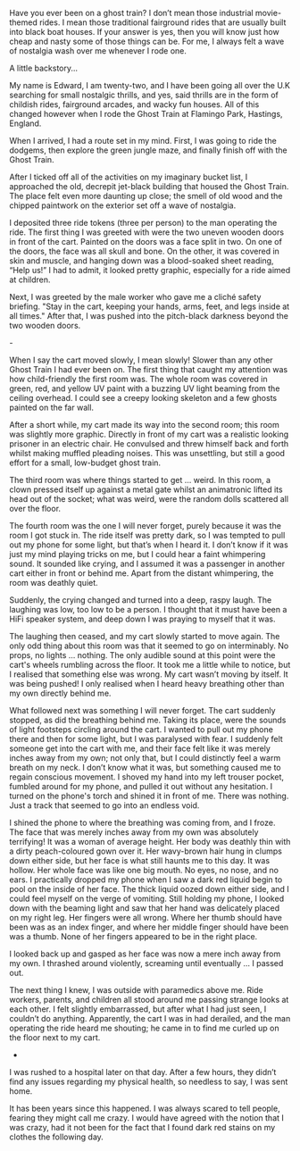 Have you ever been on a ghost train? I don’t mean those industrial movie-themed rides. I mean those traditional fairground rides that are usually built into black boat houses. If your answer is yes, then you will know just how cheap and nasty some of those things can be. For me, I always felt a wave of nostalgia wash over me whenever I rode one.

A little backstory...

My name is Edward, I am twenty-two, and I have been going all over the U.K searching for small nostalgic thrills, and yes, said thrills are in the form of childish rides, fairground arcades, and wacky fun houses. All of this changed however when I rode the Ghost Train at Flamingo Park, Hastings, England.

When I arrived, I had a route set in my mind. First, I was going to ride the dodgems, then explore the green jungle maze, and finally finish off with the Ghost Train.

After I ticked off all of the activities on my imaginary bucket list, I approached the old, decrepit jet-black building that housed the Ghost Train. The place felt even more daunting up close; the smell of old wood and the chipped paintwork on the exterior set off a wave of nostalgia.

I deposited three ride tokens (three per person) to the man operating the ride. The first thing I was greeted with were the two uneven wooden doors in front of the cart. Painted on the doors was a face split in two. On one of the doors, the face was all skull and bone. On the other, it was covered in skin and muscle, and hanging down was a blood-soaked sheet reading, “Help us!” I had to admit, it looked pretty graphic, especially for a ride aimed at children.

Next, I was greeted by the male worker who gave me a cliché safety briefing. "Stay in the cart, keeping your hands, arms, feet, and legs inside at all times." After that, I was pushed into the pitch-black darkness beyond the two wooden doors.

\-

When I say the cart moved slowly, I mean slowly! Slower than any other Ghost Train I had ever been on. The first thing that caught my attention was how child-friendly the first room was. The whole room was covered in green, red, and yellow UV paint with a buzzing UV light beaming from the ceiling overhead. I could see a creepy looking skeleton and a few ghosts painted on the far wall.

After a short while, my cart made its way into the second room; this room was slightly more graphic. Directly in front of my cart was a realistic looking prisoner in an electric chair. He convulsed and threw himself back and forth whilst making muffled pleading noises. This was unsettling, but still a good effort for a small, low-budget ghost train.

The third room was where things started to get … weird. In this room, a clown pressed itself up against a metal gate whilst an animatronic lifted its head out of the socket; what was weird, were the random dolls scattered all over the floor.

The fourth room was the one I will never forget, purely because it was the room I got stuck in. The ride itself was pretty dark, so I was tempted to pull out my phone for some light, but that’s when I heard it. I don’t know if it was just my mind playing tricks on me, but I could hear a faint whimpering sound. It sounded like crying, and I assumed it was a passenger in another cart either in front or behind me. Apart from the distant whimpering, the room was deathly quiet.

Suddenly, the crying changed and turned into a deep, raspy laugh. The laughing was low, too low to be a person. I thought that it must have been a HiFi speaker system, and deep down I was praying to myself that it was.

The laughing then ceased, and my cart slowly started to move again. The only odd thing about this room was that it seemed to go on interminably. No props, no lights … nothing. The only audible sound at this point were the cart's wheels rumbling across the floor. It took me a little while to notice, but I realised that something else was wrong. My cart wasn’t moving by itself. It was being pushed! I only realised when I heard heavy breathing other than my own directly behind me.

What followed next was something I will never forget. The cart suddenly stopped, as did the breathing behind me. Taking its place, were the sounds of light footsteps circling around the cart. I wanted to pull out my phone there and then for some light, but I was paralysed with fear. I suddenly felt someone get into the cart with me, and their face felt like it was merely inches away from my own; not only that, but I could distinctly feel a warm breath on my neck. I don’t know what it was, but something caused me to regain conscious movement. I shoved my hand into my left trouser pocket, fumbled around for my phone, and pulled it out without any hesitation. I turned on the phone's torch and shined it in front of me. There was nothing. Just a track that seemed to go into an endless void.

I shined the phone to where the breathing was coming from, and I froze. The face that was merely inches away from my own was absolutely terrifying! It was a woman of average height. Her body was deathly thin with a dirty peach-coloured gown over it. Her wavy-brown hair hung in clumps down either side, but her face is what still haunts me to this day. It was hollow. Her whole face was like one big mouth. No eyes, no nose, and no ears. I practically dropped my phone when I saw a dark red liquid begin to pool on the inside of her face. The thick liquid oozed down either side, and I could feel myself on the verge of vomiting. Still holding my phone, I looked down with the beaming light and saw that her hand was delicately placed on my right leg. Her fingers were all wrong. Where her thumb should have been was as an index finger, and where her middle finger should have been was a thumb. None of her fingers appeared to be in the right place.

I looked back up and gasped as her face was now a mere inch away from my own. I thrashed around violently, screaming until eventually … I passed out.

The next thing I knew, I was outside with paramedics above me. Ride workers, parents, and children all stood around me passing strange looks at each other. I felt slightly embarrassed, but after what I had just seen, I couldn’t do anything. Apparently, the cart I was in had derailed, and the man operating the ride heard me shouting; he came in to find me curled up on the floor next to my cart.

-

I was rushed to a hospital later on that day. After a few hours, they didn’t find any issues regarding my physical health, so needless to say, I was sent home.

It has been years since this happened. I was always scared to tell people, fearing they might call me crazy. I would have agreed with the notion that I was crazy, had it not been for the fact that I found dark red stains on my clothes the following day.